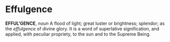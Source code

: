 # Effulgence

**EFFUL'GENCE**, _noun_ A flood of light; great luster or brightness; splendor; as the _effulgence_ of divine glory. It is a word of superlative signification, and applied, with peculiar propriety, to the sun and to the Supreme Being.
